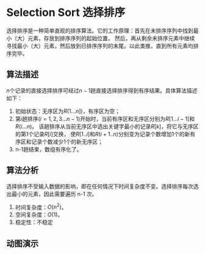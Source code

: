 # Selection Sort 选择排序
选择排序是一种简单直观的排序算法。它的工作原理：首先在未排序序列中找到最小（大）元素，存放到排序序列的起始位置，
然后，再从剩余未排序元素中继续寻找最小（大）元素，然后放到已排序序列的末尾。以此类推，直到所有元素均排序完毕。

## 算法描述
$n$个记录的直接选择排序可经过$n-1$趟直接选择排序得到有序结果。具体算法描述如下：
1. 初始状态：无序区为$R(1...n])$，有序区为空；
2. 第$i$趟排序$(i=1,2,3...n-1)$开始时，当前有序区和无序区分别为$R[1...i-1]$和$R(i...n)$。
该趟排序从当前无序区中选出关键字最小的记录$R[k]$，将它与无序区的第1个记录$R[i]$交换，
使$R[1..i]$和$R(i+1..n)$分别变为记录个数增加1个的新有序区和记录个数减少1个的新无序区；
3. n-1趟结束，数组有序化了。

## 算法分析
选择排序不受输入数据的影响，即在任何情况下时间复杂度不变。选择排序每次选出最小的元素，因此需要遍历 n-1 次。
1. 时间复杂度：$O(n^2)$。
2. 空间复杂度：$O(1)$。
3. 稳定性：不稳定

## 动图演示